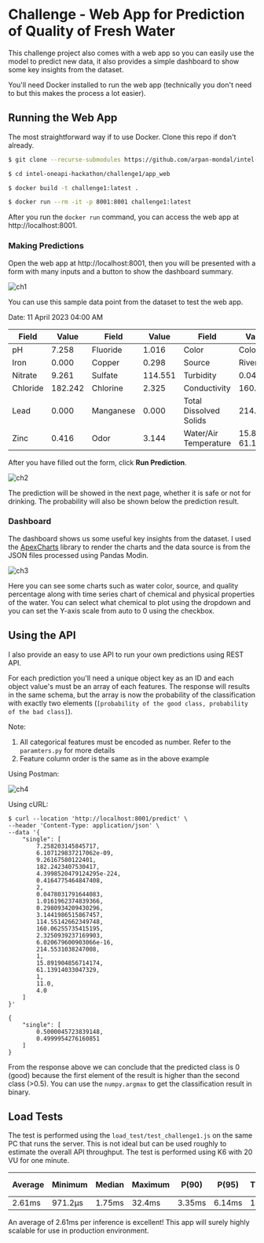 # Challenge - Web App for Prediction of Quality of Fresh Water

This challenge project also comes with a web app so you can easily use the model to predict new data, it also provides a simple dashboard to show some key insights from the dataset.

You'll need Docker installed to run the web app (technically you don't need to but this makes the process a lot easier).

## Running the Web App

The most straightforward way if to use Docker. Clone this repo if don't already.

```bash
$ git clone --recurse-submodules https://github.com/arpan-mondal/intel-oneapi-hackathon

$ cd intel-oneapi-hackathon/challenge1/app_web

$ docker build -t challenge1:latest .

$ docker run --rm -it -p 8001:8001 challenge1:latest
```

After you run the `docker run` command, you can access the web app at http://localhost:8001.

### Making Predictions

Open the web app at http://localhost:8001, then you will be presented with a form with many inputs and a button to show the dashboard summary.

![ch1](https://user-images.githubusercontent.com/66848339/226998427-6846a0dd-4fb6-4630-a088-a19b15d6be99.jpg)


You can use this sample data point from the dataset to test the web app.

Date: 11 April 2023 04:00 AM

| Field    | Value   | Field     | Value   | Field                  | Value           |
|----------|---------|-----------|---------|------------------------|-----------------|
| pH       | 7.258   | Fluoride  | 1.016   | Color                  | Colorless       |
| Iron     | 0.000   | Copper    | 0.298   | Source                 | River           |
| Nitrate  | 9.261   | Sulfate   | 114.551 | Turbidity              | 0.047           |
| Chloride | 182.242 | Chlorine  | 2.325   | Conductivity           | 160.062         |
| Lead     | 0.000   | Manganese | 0.000   | Total Dissolved Solids | 214.553         |
| Zinc     | 0.416   | Odor      | 3.144   | Water/Air Temperature  | 15.891 / 61.139 |

After you have filled out the form, click **Run Prediction**.

![ch2](https://user-images.githubusercontent.com/66848339/226998492-56892e29-4ab2-418d-962f-824d3bc89fbd.jpg)


The prediction will be showed in the next page, whether it is safe or not for drinking. The probability will also be shown below the prediction result.

### Dashboard

The dashboard shows us some useful key insights from the dataset. I used the [ApexCharts](https://apexcharts.com/) library to render the charts and the data source is from the JSON files processed using Pandas Modin.

![ch3](https://user-images.githubusercontent.com/66848339/226998536-5d3b39dc-525b-4dac-b104-7aca8902a9eb.jpg)

Here you can see some charts such as water color, source, and quality percentage along with time series chart of chemical and physical properties of the water. You can select what chemical to plot using the dropdown and you can set the Y-axis scale from auto to 0 using the checkbox.

## Using the API

I also provide an easy to use API to run your own predictions using REST API.

For each prediction you'll need a unique object key as an ID and each object value's must be an array of each features. The response will results in the same schema, but the array is now the probability of the classification with exactly two elements (`[probability of the good class, probability of the bad class]`).

Note:

1. All categorical features must be encoded as number. Refer to the `paramters.py` for more details
2. Feature column order is the same as in the above example

Using Postman:

![ch4](https://user-images.githubusercontent.com/66848339/226998581-e6f8b3a7-076e-4e8f-9065-37882ce6d121.png)



Using cURL:

```
$ curl --location 'http://localhost:8001/predict' \
--header 'Content-Type: application/json' \
--data '{
    "single": [
        7.258203145845717,
        6.107129837217062e-09,
        9.26167580122401,
        182.2423407530417,
        4.3998520479124295e-224,
        0.4164775464847408,
        2,
        0.0478031791644083,
        1.0161962374839366,
        0.2980934209430296,
        3.1441986515867457,
        114.55142662349748,
        160.06255735415195,
        2.3250939237169903,
        6.020679600903066e-16,
        214.5531038247008,
        1,
        15.891904856714174,
        61.13914033047329,
        1,
        11.0,
        4.0
    ]
}'

{
    "single": [
        0.5000045723839148,
        0.4999954276160851
    ]
}
```

From the response above we can conclude that the predicted class is 0 (good) because the first element of the result is higher than the second class (>0.5). You can use the `numpy.argmax` to get the classification result in binary.

## Load Tests

The test is performed using the `load_test/test_challenge1.js` on the same PC that runs the server. This is not ideal but can be used roughly to estimate the overall API throughput. The test is performed using K6 with 20 VU for one minute.

| Average | Minimum | Median | Maximum | P(90) | P(95) | Throughput | Total Request |
|---------|---------|--------|---------|-------|-------|------------|---------------|
| 2.61ms  | 971.2µs | 1.75ms | 32.4ms  | 3.35ms| 6.14ms| 19.928/s   | 1200          |

An average of 2.61ms per inference is excellent! This app will surely highly scalable for use in production environment.

